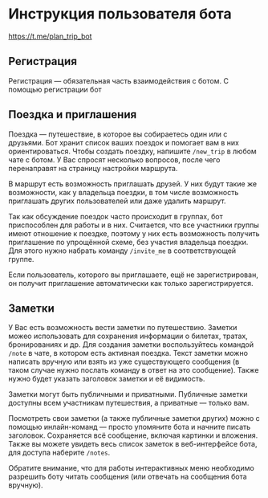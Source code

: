 # Инструкция пользователя бота

https://t.me/plan_trip_bot

## Регистрация

Регистрация — обязательная часть взаимодействия с ботом. С помощью регистрации бот 

## Поездка и приглашения

Поездка — путешествие, в которое вы собираетесь один или с друзьями. Бот хранит список ваших поездок и помогает вам в них ориентироваться.
Чтобы создать поездку, напишите `/new_trip` в любом чате с ботом. У Вас спросят несколько вопросов, после чего перенаправят на страницу настройки маршрута.

В маршрут есть возможность приглашать друзей. У них будут такие же возможности, как у владельца поездки, в том числе возможность приглашать других пользователей или даже удалить маршрут. 

Так как обсуждение поездок часто происходит в группах, бот приспособлен для работы и в них. Считается, что все участники группы имеют отношение к поездке, поэтому у них есть возможность получить приглашение по упрощённой схеме, без участия владельца поездки. Для этого нужно набрать команду `/invite_me` в соответствующей группе.

Если пользователь, которого вы приглашаете, ещё не зарегиcтрирован, он получит приглашение автоматически как только зарегистрируется.

## Заметки

У Вас есть возможность вести заметки по путешествию. Заметки можео использовать для сохранения информации о билетах, тратах, бронированиях и др. Для создания заметки воспользуйтесь командой `/note` в чате, в котором есть активная поездка. Текст заметки можно написать вручную или взять из уже существующего сообщения (в таком случае нужно послать команду в ответ на это сообщение). Также нужно будет указать заголовок заметки и её видимость.

Заметки могут быть публичными и приватными. Публичные заметки доступны всем участникам путешествия, а приватные — только вам.

Посмотреть свои заметки (а также публичные заметки других) можно с помощью инлайн-команд — просто упомяните бота и начните писать заголовок. Сохраняется всё сообщение, включая картинки и вложения. Также вы можете увидеть весь список заметок в веб-интерфейсе бота, для доступа наберите `/notes`.

Обратите внимание, что для работы интерактивных меню необходимо разрешить боту читать сообщения (или отвечать на сообщения бота вручную).
